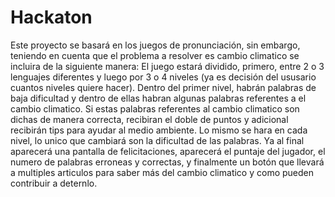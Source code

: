 # Hackaton
Este proyecto se basará en los juegos de pronunciación, sin embargo, teniendo en cuenta que el problema a resolver es cambio climatico se incluira de la siguiente manera: El juego estará dividido, primero, entre 2 o 3 lenguajes diferentes y luego por 3 o 4 niveles (ya es decisión del ususario cuantos niveles quiere hacer). Dentro del primer nivel, habrán palabras de baja dificultad y dentro de ellas habran algunas palabras referentes a el cambio climatico. Si estas palabras referentes al cambio climatico son dichas de manera correcta, recibiran el doble de puntos y adicional recibirán tips para ayudar al medio ambiente. Lo mismo se hara en cada nivel, lo unico que cambiará son la dificultad de las palabras. Ya al final aparecerá una pantalla de felicitaciones, aparecerá el puntaje del jugador, el numero de palabras erroneas y correctas, y finalmente un botón que llevará a multiples articulos para saber más del cambio climatico y como pueden contribuir a deternlo.
